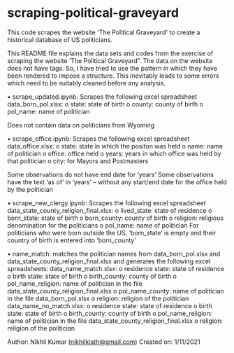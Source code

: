 # scraping-political-graveyard
This code scrapes the website 'The Political Graveyard' to create a historical database of US politicians.

This README file explains the data sets and codes from the exercise of scraping the website ‘The Political Graveyard”. 
The data on the website does not have tags. So, I have tried to use the pattern in which they have been rendered to impose a structure. This inevitably leads to some errors which need to be suitably cleaned before any analysis.

•	scrape_updated.ipynb: Scrapes the following excel spreadsheet
data_born_pol.xlsx: 
o	state: state of birth
o	county: county of birth
o	pol_name: name of politician

Does not contain data on politicians from Wyoming

•	scrape_office.ipynb: Scrapes the following excel spreadsheet
data_office.xlsx: 
o	state: state in which the positon was held
o	name: name of politician
o	office: office held
o	years: years in which office was held by that politician
o	city: for Mayors and Postmasters

Some observations do not have end date for ‘years’
Some observations have the text ‘as of’ in ‘years’ – without any start/end date for the office held by the politician

•	scrape_new_clergy.ipynb: Scrapes the following excel spreadsheet
data_state_county_religion_final.xlsx: 
o	lived_state: state of residence
o	born_state: state of birth
o	born_county: county of birth
o	religion: religious denomination for the politicians
o	pol_name: name of politician
For politicians who were born outside the US, ‘born_state’ is empty and their country of birth is entered into ‘born_county’

•	name_match: matches the politician names from data_born_pol.xlsx and data_state_county_religion_final.xlsx and generates the following excel spreadsheets:
data_name_match.xlsx:
o	residence state: state of residence
o	birth state: state of birth
o	birth_county: county of birth
o	pol_name_religion: name of politician in the file data_state_county_religion_final.xlsx
o	pol_name_county: name of politician in the file data_born_pol.xlsx
o	religion: religion of the politician
data_name_no_match.xlsx:
o	residence state: state of residence
o	birth state: state of birth
o	birth_county: county of birth
o	pol_name_religion: name of politician in the file data_state_county_religion_final.xlsx
o	religion: religion of the politician

Author: Nikhil Kumar (nikhilklath@gmail.com) 
Created on: 1/11/2021

